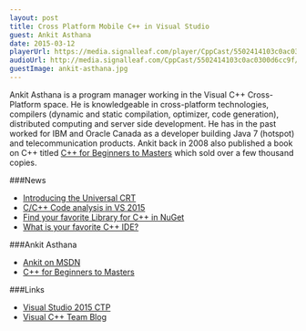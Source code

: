 ```yaml
---
layout: post
title: Cross Platform Mobile C++ in Visual Studio
guest: Ankit Asthana
date: 2015-03-12
playerUrl: https://media.signalleaf.com/player/CppCast/5502414103c0ac0300d6cc9f/
audioUrl: http://media.signalleaf.com/CppCast/5502414103c0ac0300d6cc9f/Episode3.final.mp3
guestImage: ankit-asthana.jpg
---
```


Ankit Asthana is a program manager working in the Visual C++ Cross-Platform space. He is knowledgeable in cross-platform technologies, compilers (dynamic and static compilation, optimizer, code generation), distributed computing and server side development. He has in the past worked for IBM and Oracle Canada as a developer building Java 7 (hotspot) and telecommunication products. Ankit back in 2008 also published a book on C++ titled [C++ for Beginners to Masters](http://amzn.to/1AiKa3c) which sold over a few thousand copies.

###News

 - [Introducing the Universal CRT](http://blogs.msdn.com/b/vcblog/archive/2015/03/03/introducing-the-universal-crt.aspx)
 - [C/C++ Code analysis in VS 2015](http://blogs.msdn.com/b/vcblog/archive/2015/02/02/c-c-code-analysis-in-vs2015.aspx)
 - [Find your favorite Library for C++ in NuGet](http://blogs.msdn.com/b/vcblog/archive/2015/02/13/find-your-favorite-library-for-c-in-nuget.aspx)
 - [What is your favorite C++ IDE?](https://polldaddy.com/poll/8676351/?view=results)
 
###Ankit Asthana

 - [Ankit on MSDN](https://social.msdn.microsoft.com/profile/ankit%20asthana/)
 - [C++ for Beginners to Masters](http://amzn.to/1AiKa3c)
 
###Links

 - [Visual Studio 2015 CTP](https://www.visualstudio.com/en-us/news/vs2015-vs.aspx)
 - [Visual C++ Team Blog](http://blogs.msdn.com/b/vcblog/)

